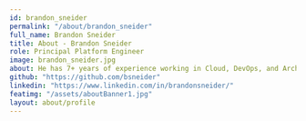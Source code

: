 ```yaml
---
id: brandon_sneider
permalink: "/about/brandon_sneider"
full_name: Brandon Sneider
title: About - Brandon Sneider
role: Principal Platform Engineer
image: brandon_sneider.jpg
about: He has 7+ years of experience working in Cloud, DevOps, and Architecture. Brandon is deeply passionate about creating efficient and operational solutions that help his clients achieve their goals. He is currently studying MS in Cybersecurity at Northeastern University. In his free time, he’s an avid lover of ultimate frisbee and an adventurous traveler (30+ countries and counting)! 
github: "https://github.com/bsneider"
linkedin: "https://www.linkedin.com/in/brandonsneider/"
featimg: "/assets/aboutBanner1.jpg"
layout: about/profile
---
```


